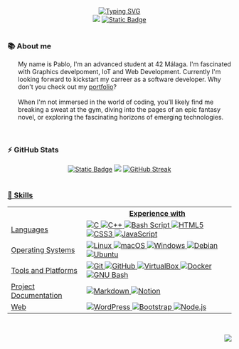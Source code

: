 <!-- Introduction-->
<div align="center">
  <a href="https://git.io/typing-svg">
    <img src="https://readme-typing-svg.demolab.com?font=Fira+Code&weight=500&size=30&pause=1000&color=3A4FFF&center=true&width=435&lines=Hello+there%2C+I'm+Pablo;Welcome+to+my+GitHub" alt="Typing SVG" />
  </a>
</div>
<!-- Contact-->
<div align="center">
  <a href="https://www.linkedin.com/in/lucena"><img src="https://img.shields.io/badge/LinkedIn-0077B5?style=for-the-badge&logo=linkedin&logoColor=white" /></a>
  <a href="https://www.42malaga.com/"><img alt="Static Badge" src="https://img.shields.io/badge/palucena-white?style=for-the-badge&logo=42&logoColor=black"></a>
</div>

<br>
<h3>📚 About me</h3>
<ul>
  My name is Pablo, I'm an advanced student at 42 Málaga. I'm fascinated with Graphics develpoment, IoT and Web Development. Currently I'm looking forward to kickstart my carreer as a software developer. Why don't you check out my <a href="https://PaLucena.github.io">portfolio</a>?
  <br><br>
  When I'm not immersed in the world of coding, you’ll likely find me breaking a sweat at the gym, diving into the pages of an epic fantasy novel, or exploring the fascinating horizons of emerging technologies.
</ul>

<br>
<h3>⚡️ GitHub Stats</h3>
<div align="center">
  <a href=""><img alt="Static Badge" src="http://github-profile-summary-cards.vercel.app/api/cards/repos-per-language?username=PaLucena&theme=transparent"></a>
  <a href=""><img src="http://github-profile-summary-cards.vercel.app/api/cards/stats?username=PaLucena&theme=transparent" /></a>
  <a href="https://git.io/streak-stats"><img src="https://streak-stats.demolab.com?user=PaLucena&theme=transparent&hide_border=true" alt="GitHub Streak" />
</div>

<br>
<h3>🔩 Skills</h3>
<div align="center">
<table>
    <tr>
        <th></th>
        <th>Experience with</th>
    </tr>
    <tr>
        <td>Languages</td>
        <td>
            <img src="https://img.shields.io/badge/c-%2300599C.svg?style=for-the-badge&logo=c&logoColor=white"
                alt="C">
            <img src="https://img.shields.io/badge/c++-%2300599C.svg?style=for-the-badge&logo=c%2B%2B&logoColor=white"
                alt="C++">
            <img src="https://img.shields.io/badge/bash_script-%23121011.svg?style=for-the-badge&logo=gnu-bash&logoColor=white"
                alt="Bash Script">
            <img src="https://img.shields.io/badge/html5-%23E34F26.svg?style=for-the-badge&logo=html5&logoColor=white"
                alt="HTML5">
            <img src="https://img.shields.io/badge/css3-%231572B6.svg?style=for-the-badge&logo=css3&logoColor=white"
                alt="CSS3">
          <img src="https://img.shields.io/badge/javascript-%23323330.svg?style=for-the-badge&logo=javascript&logoColor=%23F7DF1E"
                alt="JavaScript">
        </td>
    </tr>
    <tr>
        <td>Operating Systems</td>
        <td>
            <img src="https://img.shields.io/badge/Linux-eaaf02?logo=linux&logoColor=fff&style=for-the-badge"
                alt="Linux">
            <img src="https://img.shields.io/badge/mac%20os-000000?style=for-the-badge&logo=macos&logoColor=F0F0F0"
                alt="macOS">
            <img src="https://img.shields.io/badge/Windows-0078D6?style=for-the-badge&logo=windows&logoColor=white"
                alt="Windows">
            <img src="https://img.shields.io/badge/Debian-A81D33?logo=debian&logoColor=fff&style=for-the-badge"
                alt="Debian">
            <img src="https://img.shields.io/badge/Ubuntu-E95420?logo=ubuntu&logoColor=fff&style=for-the-badge"
                alt="Ubuntu">
        </td>
    </tr>
    <tr>
        <td>Tools and Platforms</td>
        <td>
            <img src="https://img.shields.io/badge/Git-F05032?logo=git&logoColor=fff&style=for-the-badge" 
                alt="Git">
            <img src="https://img.shields.io/badge/github-181717?logo=github&logoColor=fff&style=for-the-badge" 
                alt="GitHub">
            <img src="https://img.shields.io/badge/VirtualBox-183A61?logo=virtualbox&logoColor=fff&style=for-the-badge"
                alt="VirtualBox">
          <img src="https://img.shields.io/badge/docker-%230db7ed.svg?style=for-the-badge&logo=docker&logoColor=white" 
                alt="Docker">
          <img src="https://img.shields.io/badge/GNU%20Bash-4EAA25?logo=gnubash&logoColor=fff&style=for-the-badge"
                alt="GNU Bash">
        </td>
    </tr>
        <tr>
        <td>Project Documentation</td>
        <td>
            <img src="https://img.shields.io/badge/markdown-000000?logo=markdown&logoColor=fff&style=for-the-badge" 
                alt="Markdown">
            <img src="https://img.shields.io/badge/Notion-000?logo=notion&logoColor=fff&style=for-the-badge"
                alt="Notion">
        </td>
    </tr>
    <tr>
        <td>Web</td>
        <td>
            <img src="https://img.shields.io/badge/WordPress-21759B?logo=wordpress&logoColor=fff&style=for-the-badge"
                alt="WordPress">
            <img src="https://img.shields.io/badge/Bootstrap-7952B3?logo=bootstrap&logoColor=fff&style=for-the-badge"
                alt="Bootstrap">
          <img src="https://img.shields.io/badge/node.js-6DA55F?style=for-the-badge&logo=node.js&logoColor=white"
                alt="Node.js">
        </td>
    </tr>
</table>
</div>

<br>
<p align="right"><img src="https://komarev.com/ghpvc/?username=PaLucena&style=flat-square&color=red"></p>

<!--
Así se comenta en GitHub
-->
